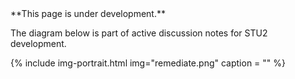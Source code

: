 
<div class="bg-info" markdown="1">
**This page is under development.**

The diagram below is part of active discussion notes for STU2 development.

{% include img-portrait.html img="remediate.png" caption = "" %}

</div>
